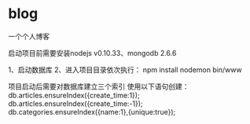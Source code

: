 # blog
一个个人博客

启动项目前需要安装nodejs v0.10.33、mongodb 2.6.6

1、启动数据库
2、进入项目目录依次执行： 
   npm install
   nodemon bin/www 

项目启动后需要对数据库建立三个索引
使用以下语句创建：
db.articles.ensureIndex({create_time:1});
db.articles.ensureIndex({create_time:-1});
db.categories.ensureIndex({name:1},{unique:true});
